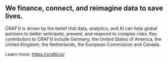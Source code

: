 ## We finance, connect, and reimagine data to save lives.

CRAF’d is driven by the belief that data, analytics, and AI can help global partners to better anticipate, prevent, and respond to complex risks. Key contributors to CRAF’d include Germany, the United States of America, the United Kingdom, the Netherlands, the European Commission and Canada.

Learn more: https://crafd.io/
